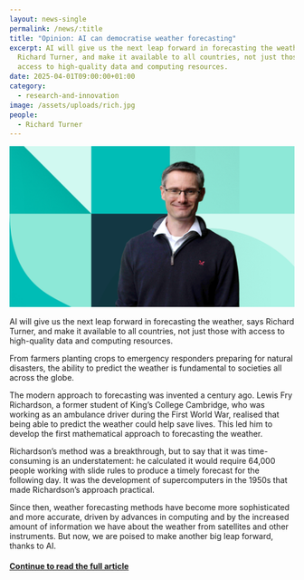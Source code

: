 ```yaml
---
layout: news-single
permalink: /news/:title
title: "Opinion: AI can democratise weather forecasting"
excerpt: AI will give us the next leap forward in forecasting the weather, says
  Richard Turner, and make it available to all countries, not just those with
  access to high-quality data and computing resources.
date: 2025-04-01T09:00:00+01:00
category:
  - research-and-innovation
image: /assets/uploads/rich.jpg
people:
  - Richard Turner
---
```

![](/assets/uploads/rich.jpg)

AI will give us the next leap forward in forecasting the weather, says Richard Turner, and make it available to all countries, not just those with access to high-quality data and computing resources.

From farmers planting crops to emergency responders preparing for natural disasters, the ability to predict the weather is fundamental to societies all across the globe.

The modern approach to forecasting was invented a century ago. Lewis Fry Richardson, a former student of King’s College Cambridge, who was working as an ambulance driver during the First World War, realised that being able to predict the weather could help save lives. This led him to develop the first mathematical approach to forecasting the weather.

Richardson’s method was a breakthrough, but to say that it was time-consuming is an understatement: he calculated it would require 64,000 people working with slide rules to produce a timely forecast for the following day. It was the development of supercomputers in the 1950s that made Richardson’s approach practical.

Since then, weather forecasting methods have become more sophisticated and more accurate, driven by advances in computing and by the increased amount of information we have about the weather from satellites and other instruments. But now, we are poised to make another big leap forward, thanks to AI.

#### [Continue to read the full article](https://www.cam.ac.uk/stories/Richard-Turner-AI)